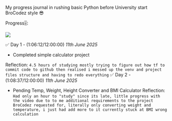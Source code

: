 My progress journal in rushing basic Python before University start BroCodez style 😎

Progress🎚️: 

![](https://geps.dev/progress/8)

✅ Day 1 - (1:06:12/12:00:00) *11th June 2025*
 - Completed simple calculator project

Reflection:  `4.5 hours of studying mostly trying to figure out how tf to commit code to github then realised i messed up the venv and project files structure and having to redo everything`
✅ Day 2 - (1:08:37/12:00:00) *11th June 2025*
 - Pending Temp, Weight, Height Converter and BMI Calculator
Reflection:  `Had only an hour to "study" since its late, little progress with the video due to to me additional requirements to the project BroCodez requested for, literally only converting weight and temperature, i just had add more to it currently stuck at BMI wrong calculation`
